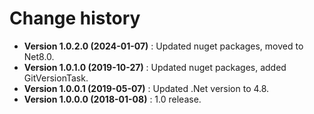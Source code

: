 # Change history

* **Version 1.0.2.0 (2024-01-07)** : Updated nuget packages, moved to Net8.0.
* **Version 1.0.1.0 (2019-10-27)** : Updated nuget packages, added GitVersionTask.
* **Version 1.0.0.1 (2019-05-07)** : Updated .Net version to 4.8.
* **Version 1.0.0.0 (2018-01-08)** : 1.0 release.